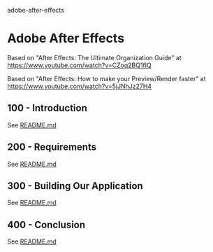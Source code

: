 adobe-after-effects
# Adobe After Effects

Based on "After Effects: The Ultimate Organization Guide" at https://www.youtube.com/watch?v=CZoq2BQ1fIQ

Based on "After Effects: How to make your Preview/Render faster" at https://www.youtube.com/watch?v=5jJNhJz27H4

## 100 - Introduction

See [README.md](./100/README.md)

## 200 - Requirements

See [README.md](./200/README.md)

## 300 - Building Our Application

See [README.md](./300/README.md)

## 400 - Conclusion

See [README.md](./400/README.md)
